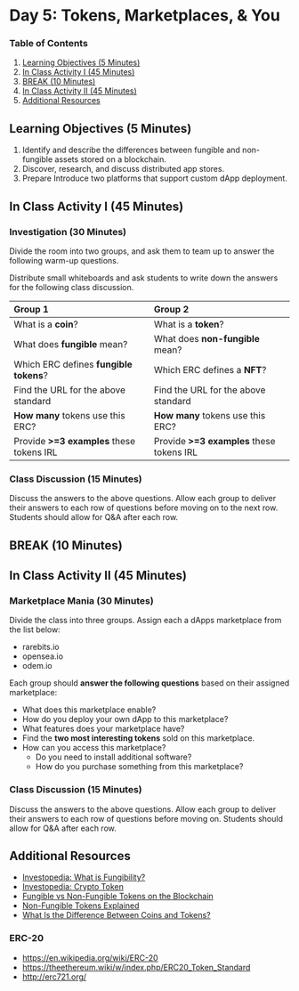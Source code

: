 # Day 5: Tokens, Marketplaces, & You

### Table of Contents

1. [Learning Objectives (5 Minutes)](#learning-objectives-5-minutes)
2. [In Class Activity I (45 Minutes)](#in-class-activity-i-45-minutes)
3. [BREAK (10 Minutes)](#break-10-minutes)
4. [In Class Activity II (45 Minutes)](#in-class-activity-ii-45-minutes)
5. [Additional Resources](#additional-resources)

## Learning Objectives (5 Minutes)

1. Identify and describe the differences between fungible and non-fungible assets stored on a blockchain.
2. Discover, research, and discuss distributed app stores.
3. Prepare Introduce two platforms that support custom dApp deployment.

## In Class Activity I (45 Minutes)

### Investigation (30 Minutes)

Divide the room into two groups, and ask them to team up to answer the following warm-up questions.

Distribute small whiteboards and ask students to write down the answers for the following class discussion.

| **Group 1**                                 | **Group 2**                                     |
| :------------------------------------------ | :---------------------------------------------- |
| What is a **coin**?                         | What is a **token**?                            |
| What does **fungible** mean?                | What does **non-fungible** mean?                |
| Which ERC defines **fungible tokens**?      | Which ERC defines a **NFT**?                    |
| Find the URL for the above standard         | Find the URL for the above  standard            |
| **How many** tokens use this ERC?           | **How many** tokens use this ERC?               |
| Provide **>=3 examples** these tokens IRL   | Provide **>=3 examples** these tokens IRL       |


### Class Discussion (15 Minutes)

Discuss the answers to the above questions. Allow each group to deliver their answers to each row of questions before moving on to the next row. Students should allow for Q&A after each row.

## BREAK (10 Minutes)

## In Class Activity II (45 Minutes)

### Marketplace Mania (30 Minutes)

Divide the class into three groups. Assign each a dApps marketplace from the list below:

- rarebits.io
- opensea.io
- odem.io

Each group should **answer the following questions** based on their assigned marketplace:

- What does this marketplace enable?
- How do you deploy your own dApp to this marketplace?
- What features does your marketplace have?
- Find the **two most interesting tokens** sold on this marketplace.
- How can you access this marketplace?
  - Do you need to install additional software?
  - How do you purchase something from this marketplace?

### Class Discussion (15 Minutes)

Discuss the answers to the above questions. Allow each group to deliver their answers to each row of questions before moving on. Students should allow for Q&A after each row.

## Additional Resources

- [Investopedia: What is Fungibility?](https://www.investopedia.com/terms/f/fungibility.asp)
- [Investopedia: Crypto Token](https://www.investopedia.com/terms/c/crypto-token.asp)
- [Fungible vs Non-Fungible Tokens on the Blockchain](https://medium.com/0xcert/fungible-vs-non-fungible-tokens-on-the-blockchain-ab4b12e0181a)
- [Non-Fungible Tokens Explained](https://cointelegraph.com/explained/non-fungible-tokens-explained)
- [What Is the Difference Between Coins and Tokens?](https://medium.com/@bonpay/what-is-the-difference-between-coins-and-tokens-6cedff311c31)

### ERC-20

- https://en.wikipedia.org/wiki/ERC-20
- https://theethereum.wiki/w/index.php/ERC20_Token_Standard
- http://erc721.org/
